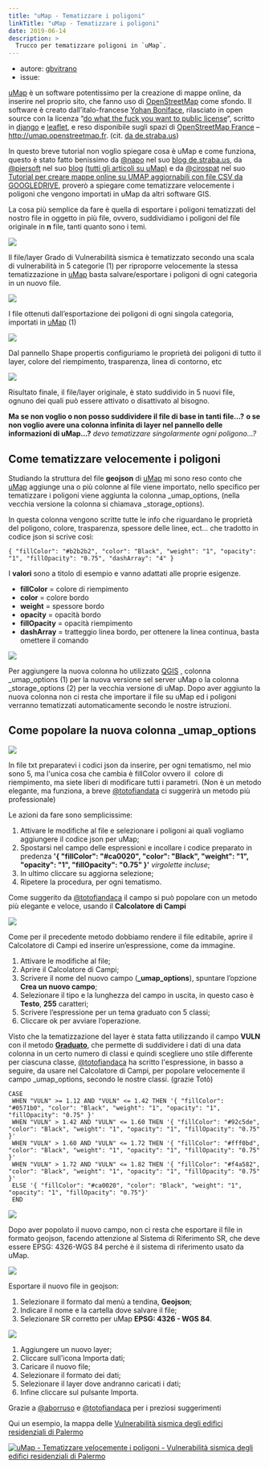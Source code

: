 ```yaml
---
title: "uMap - Tematizzare i poligoni"
linkTitle: "uMap - Tematizzare i poligoni"
date: 2019-06-14
description: >
  Trucco per tematizzare poligoni in `uMap`.
---
```


* autore: [gbvitrano](https://twitter.com/gbvitrano)
* issue:
 
[uMap](http://umap.openstreetmap.fr/it/) è un software potentissimo per la creazione di mappe online, da inserire nel proprio sito, che fanno uso di [OpenStreetMap](http://osm.org/) come sfondo.
Il software è creato dall’italo-francese [Yohan Boniface](http://yohanboniface.me/), rilasciato in open source con la licenza “[do what the fuck you want to public license](https://github.com/yohanboniface/uMap)“, scritto in [django](https://www.djangoproject.com/) e [leaflet](http://leafletjs.com/), e reso disponibile sugli spazi di [OpenStreetMap France](http://www.openstreetmap.fr/) – http://umap.openstreetmap.fr. (cit. [da de.straba.us](http://de.straba.us/2015/05/22/tutorial-creare-una-mappa-online-con-fotografie-in-umap-aggiornabile-con-ethercalc/))

In questo breve tutorial non voglio spiegare cosa è uMap e come funziona, questo è stato fatto benissimo da [@napo](https://twitter.com/napo) nel suo [blog de.straba.us](http://de.straba.us/2015/05/22/tutorial-creare-una-mappa-online-con-fotografie-in-umap-aggiornabile-con-ethercalc/), da [@piersoft](https://twitter.com/Piersoft) nel suo [blog](http://www.piersoft.it/da-un-csv-o-geojson-ad-una-mappa/) [(tutti gli articoli su uMap)](http://www.piersoft.it/?s=umap) e da [@cirospat](https://twitter.com/cirospat) nel suo [Tutorial per creare mappe online su UMAP aggiornabili con file CSV da GOOGLEDRIVE](https://cirospat.readthedocs.io/it/latest/tutorial-googledrive-to-umap.html?highlight=umap), proverò a spiegare come tematizzare velocemente i poligoni che vengono importati in uMap da altri software GIS.

La cosa più semplice da fare è quella di esportare i poligoni tematizzati del nostro file in oggetto in  più file, ovvero, suddividiamo i poligoni del file originale in **n** file, tanti quanto sono i temi.

![](./Umap/qgis1.jpg)

Il file/layer Grado di Vulnerabilità sismica è tematizzato secondo una scala di vulnerabilità in 5 categorie (1) per riproporre velocemente la stessa tematizzazione in [uMap](http://umap.openstreetmap.fr/it/) basta salvare/esportare i poligoni di ogni categoria in un nuovo file.

![](./Umap/umap_02.jpg)

I file ottenuti dall’esportazione dei poligoni di ogni singola categoria, importati in [uMap](http://umap.openstreetmap.fr/it/)  (1)

![](./Umap/umap_03.jpg)

Dal pannello Shape propertis configuriamo le proprietà dei poligoni di tutto il layer, colore del riempimento, trasparenza, linea di contorno, etc

![](./Umap/umap_04.jpg)

Risultato finale, il file/layer originale, è stato suddivido in 5 nuovi file, ognuno dei quali può essere attivato o disattivato al bisogno.

**Ma se non voglio o non posso suddividere il file di base in tanti file…?**
**o se non voglio avere una colonna infinita di layer nel pannello delle informazioni di uMap…?**
*devo tematizzare singolarmente ogni poligono...?*

## Come tematizzare velocemente i poligoni
Studiando la struttura del file **geojson** di [uMap](http://umap.openstreetmap.fr/it/) mi sono reso conto che [uMap](http://umap.openstreetmap.fr/it/) aggiunge una o più colonne al file viene importato, nello specifico per tematizzare i poligoni viene aggiunta la colonna _umap_options, (nella vecchia versione la colonna si chiamava _storage_options).

In questa colonna vengono scritte tutte le info che riguardano le proprietà del poligono, colore, trasparenza, spessore delle linee, ect… che tradotto in codice json si scrive così:

```
{ "fillColor": "#b2b2b2", "color": "Black", "weight": "1", "opacity": "1", "fillOpacity": "0.75", "dashArray": "4" }
```

I **valori** sono a titolo di esempio e vanno adattati alle proprie esigenze.

- **fillColor** = colore di riempimento
- **color** = colore bordo
- **weight** = spessore bordo
- **opacity** = opacità bordo
- **fillOpacity** = opacità riempimento
- **dashArray** = tratteggio linea bordo, per ottenere la linea continua, basta omettere il comando

![](./Umap/qgis2.jpg)

Per aggiungere la nuova colonna ho utilizzato [QGIS](https://www.qgis.org/it/site/) , colonna _umap_options (1) per la nuova versione sel server uMap o la colonna _storage_options  (2) per la vecchia versione di uMap. Dopo aver aggiunto la nuova colonna non ci resta che importare il file su uMap ed i poligoni verranno tematizzati automaticamente secondo le nostre istruzioni.

## Come popolare la nuova colonna _umap_options

![](./Umap/qgis3.jpg)

In file txt preparatevi i codici json da inserire, per ogni tematismo, nel mio sono 5, ma l'unica cosa che cambia è fillColor ovvero il  colore di riempimento, ma siete liberi di modificare tutti i parametri. (Non è un metodo elegante, ma funziona, a breve [@totofiandata](https://twitter.com/totofiandaca) ci suggerirà un metodo più professionale)

Le azioni da fare sono semplicissime:
1. Attivare le modifiche al file e selezionare i poligoni ai quali vogliamo aggiungere il codice json per uMap;
3. Spostarsi nel campo delle espressioni e incollare i codice preparato in predenza **'{ "fillColor": "#ca0020", "color": "Black", "weight": "1", "opacity": "1", "fillOpacity": "0.75" }'** *virgolette incluse*;
4. In ultimo cliccare su aggiorna selezione;
5. Ripetere la procedura, per ogni tematismo.

Come suggerito da [@totofiandaca](https://twitter.com/totofiandaca) il campo si può popolare con un metodo più elegante e veloce, usando il **Calcolatore di Campi**

![](./Umap/qgis6_1.jpg)

Come per il precedente metodo dobbiamo rendere il file editabile, aprire il Calcolatore di Campi ed inserire un’espressione, come da immagine.
1. Attivare le modifiche al file;
2. Aprire il Calcolatore di Campi;
3. Scrivere il nome del nuovo campo (**_umap_options**), spuntare l’opzione **Crea un nuovo campo**;
4. Selezionare il tipo e la lunghezza del campo in uscita, in questo caso è **Testo**, **255** caratteri;
5. Scrivere l’espressione per un tema graduato con 5 classi;
6. Cliccare ok per avviare l’operazione.

Visto che la tematizzazione del layer è stata fatta utilizzando il campo **VULN** con il metodo **[Graduato](https://docs.qgis.org/2.18/it/docs/user_manual/working_with_vector/vector_properties.html#graduated-renderer)**, che permette di suddividere i dati di una data colonna in un certo numero di classi e quindi scegliere uno stile differente per ciascuna classe, [@totofiandaca](https://twitter.com/totofiandaca) ha scritto l'espressione, in basso a seguire, da usare nel Calcolatore di Campi, per popolare velocemente il campo _umap_options, secondo le nostre classi. (grazie Totò)

```
CASE 
 WHEN "VULN" >= 1.12 AND "VULN" <= 1.42 THEN '{ "fillColor": "#0571b0", "color": "Black", "weight": "1", "opacity": "1", "fillOpacity": "0.75" }'
 WHEN "VULN" > 1.42 AND "VULN" <= 1.60 THEN '{ "fillColor": "#92c5de", "color": "Black", "weight": "1", "opacity": "1", "fillOpacity": "0.75" }'
 WHEN "VULN" > 1.60 AND "VULN" <= 1.72 THEN '{ "fillColor": "#fff0bd", "color": "Black", "weight": "1", "opacity": "1", "fillOpacity": "0.75" }'
 WHEN "VULN" > 1.72 AND "VULN" <= 1.82 THEN '{ "fillColor": "#f4a582", "color": "Black", "weight": "1", "opacity": "1", "fillOpacity": "0.75" }'
 ELSE '{ "fillColor": "#ca0020", "color": "Black", "weight": "1", "opacity": "1", "fillOpacity": "0.75"}'
 END
```

![](./Umap/qgis4.jpg)

Dopo aver popolato il nuovo campo, non ci resta che esportare il file in formato geojson, facendo attenzione al Sistema di Riferimento SR, che deve essere EPSG: 4326-WGS 84 perché è il sistema di riferimento usato da uMap.

![](./Umap/qgis5.jpg)

Esportare il nuovo file in geojson:
1. Selezionare il formato dal menù a tendina, **Geojson**;
2. Indicare il nome e la cartella dove salvare il file;
3. Selezionare SR corretto per uMap **EPSG: 4326 - WGS 84**.

![](./Umap/umap_05.jpg)

1. Aggiungere un nuovo layer;
2. Cliccare sull'icona Importa dati;
3. Caricare il nuovo file;
4. Selezionare il formato dei dati;
5. Selezionare il layer dove andranno caricati i dati; 
6. Infine cliccare sul pulsante Importa.

Grazie a [@aborruso](https://twitter.com/aborruso) e [@totofiandaca](https://twitter.com/totofiandaca) per i preziosi suggerimenti

Qui un esempio, la mappa delle [Vulnerabilità sismica degli edifici residenziali di Palermo](http://u.osmfr.org/m/129487/)

<a href="http://u.osmfr.org/m/129487/"><img  title="uMap - Tematizzare velocemente i poligoni - Vulnerabilità sismica degli edifici residenziali di Palermo " src="https://raw.githubusercontent.com/opendatasicilia/tansignari/master./Umap/umap.jpg" alt="uMap - Tematizzare velocemente i poligoni - Vulnerabilità sismica degli edifici residenziali di Palermo " width="auto" /></a>



